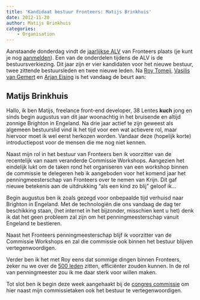 ```yaml
---
title: 'Kandidaat bestuur Fronteers: Matijs Brinkhuis'
date: 2012-11-20
author: Matijs Brinkhuis
categories:
    - Organisation
---
```


Aanstaande donderdag vindt de [jaarlijkse ALV](/blog/2012/10/kom-naar-de-algemene-ledenvergadering-2012) van Fronteers plaats (je kunt je nog [aanmelden](/vereniging/bestuur#formulier-1)). Een van de onderdelen tijdens de ALV is de bestuursverkiezing. Dit jaar zijn er vier kandidaten voor het nieuwe bestuur, twee zittende bestuursleden en twee nieuwe leden. Na [Roy Tomeij](/blog/2012/11/kandidaat-bestuur-roy-tomeij), [Vasilis van Gemert](/blog/2012/11/kandidaat-bestuur-fronteers-vasilis-van-gemert) en [Arjan Eising](/blog/2012/11/kandidaat-bestuur-fronteers-arjan-eising) is het vandaag de beurt aan:

## Matijs Brinkhuis

Hallo, ik ben Matijs, freelance front-end developer, 38 Lentes **kuch** jong en sinds begin augustus van dit jaar woonachtig in het bruisende en altijd zonnige Brighton in Engeland. Na drie jaar actief te zijn geweest als algemeen bestuurslid vind ik het tijd voor een wat actievere rol, maar hiervoor moet ik wel eerst herkozen worden. Vandaar deze (hopelijk korte) introductiepost voor de mensen die me nog niet kennen.

Naast mijn rol in het bestuur van Fronteers ben ik voorzitter van de recentelijk van naam veranderde Commissie Workshops. Aangezien het eindelijk lukt om de taken rond het organiseren van een workshop binnen de commissie te delegeren heb ik aangeboden voor het komend jaar het penningmeesterschap van Fronteers over te nemen van Krijn. Dit gaf nieuwe betekenis aan de uitdrukking “als een kind zo blij” geloof ik…

Begin augustus ben ik zoals gezegd voor onbepaalde tijd verhuisd naar Brighton in Engeland. Met de technologiën die ons vandaag de dag ter beschikking staan, (het internet in het bijzonder, misschien kent u het) denk ik dat het geen probleem zal zijn om het penningmeesterschap vanuit Engeland te bestieren.

Naast het Fronteers penningmeesterschap blijf ik voorzitter van de Commissie Workshops en zal die commissie ook binnen het bestuur blijven vertegenwoordigen.

Verder ben ik het met Roy eens dat sommige dingen binnen Fronteers, zeker nu we over de [500 leden](/blog/2012/11/500-leden) zitten, efficiënter zouden kunnen. In de rol van penningmeester zou ik me daar sterk voor willen maken.

Tot slot ben ik begin deze week aangehaakt bij de [congres commissie](/vereniging/commissies/congres) om hier naast mijn commissietaken ook het bestuur te vertegenwoordigen.

